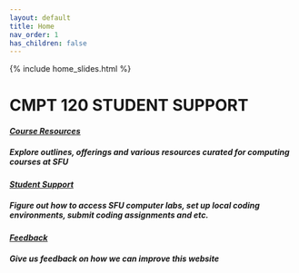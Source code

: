 ```yaml
---
layout: default
title: Home
nav_order: 1
has_children: false
---
```

{% include home_slides.html %}


# CMPT 120 STUDENT SUPPORT 

#### [*Course Resources*](https://seenan21.github.io/SFU-INSTRUCTIONAL-SUPPORT-GROUP/docs/courseresources/courseResources.html) 
##### Explore outlines, offerings and various resources curated for computing courses at SFU

#### [*Student Support*](https://seenan21.github.io/SFU-INSTRUCTIONAL-SUPPORT-GROUP/docs/support/support.html) 
##### Figure out how to access SFU computer labs, set up local coding environments, submit coding assignments and etc.

#### [*Feedback*](https://seenan21.github.io/SFU-INSTRUCTIONAL-SUPPORT-GROUP/docs/Feedback.html) 
##### Give us feedback on how we can improve this website









